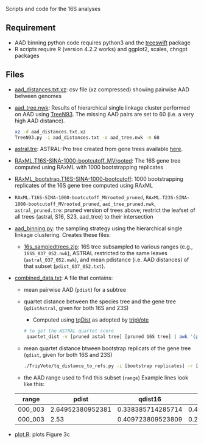 Scripts and code for the 16S analyses

## Requirement

* AAD binning python code requires python3 and the [treeswift](https://github.com/niemasd/TreeSwift) package
* R scripts require R (version 4.2.2 works) and ggplot2, scales, chngpt packages

## Files
* [aad_distances.txt.xz](aad_distances.txt.xz): csv file (xz compressed) showing pairwise AAD between genomes

* [aad_tree.nwk](aad_tree.nwk): Results of hierarchical single linkage cluster performed on AAD using [TreeN93](https://github.com/niemasd/TreeN93/tree/a4e2bfc8a0bd573d484165b7e99a53aa5eb443b9). The missing AAD pairs are set to 60 (i.e. a very high AAD distance).
  ~~~bash
  xz -d aad_distances.txt.xz
  TreeN93.py -i aad_distances.txt -o aad_tree.nwk -m 60
  ~~~

* [astral.tre](astral.tre): ASTRAL-Pro tree created from gene trees available [here](../genetreeAAD/all-gene-trees.zip). 

* [RAxML.T16S-SINA-1000-bootcutoff_MVrooted](RAxML.T16S-SINA-1000-bootcutoff_MVrooted): The 16S gene tree computed using RAxML with 1000 bootstrapping replicates

* [RAxML_bootstrap.T16S-SINA-1000-bootcutoff](RAxML_bootstrap.T16S-SINA-1000-bootcutoff): 1000 bootstrapping replicates of the 16S gene tree computed using RAxML

* `RAxML.T16S-SINA-1000-bootcutoff_MVrooted_pruned`, 
  `RAxML.T23S-SINA-1000-bootcutoff_MVrooted_pruned`, 
  `aad_tree_pruned.nwk`, 
  `astral_pruned.tre`: pruned version of trees above; restrict the leafset of all trees (astral, S16, S23, aad_tree) to their intersection

* [aad_binning.py](aad_binning.py): the sampling strategy using the hierarchical single linkage clustering. Creates these files:

  * [16s_sampledtrees.zip](16s_sampledtrees.zip): 16S tree subsampled to various ranges (e.g., `16SS_037_052.nwk`), ASTRAL restricted to the same leaves (`astral_037_052.nwk`), and mean pdistance (i.e. AAD distances) of that subset (`pdist_037_052.txt`).

* [combined_data.txt](combined_data.txt): A file that contains:
  * mean pairwise AAD (`pdist`) for a subtree
  * quartet distance between the species tree and the gene tree (`qdistAstral`, given for both 16S and 23S)
    * Computed using [tqDist](https://users-cs.au.dk/cstorm/software/tqdist/) as adopted by [tripVote]()
 
    ~~~bash
    # to get the ASTRAL quartet score
     quartet_dist -v [pruned astal tree] [pruned 16S tree] | awk '{print $4;}
    ~~~
  * mean quartet distance btween bootstrap replicats of the gene tree (`qdist`, given for both 16S and 23S)
  
    ~~~bash
    ./TripVote/tq_distance_to_refs.py -i [bootstrap replicates] -r [main file] -m quartet -o [outputfile]
    ~~~~
  * the AAD range used to find this subset (`range`)
  Example lines look like this:

  |range|pdist|qdist16|qdist23|qdistAstral16|qdistAstral23|
  |-----|-----|-------|-------|-------------|-------------|
  |000_003|2.64952380952381|0.338385714285714|0.438738095238096|0.680952|0.514286|
  |000_003|2.53|0.409723809523809|0.266171428571429|0.52381|0.609524|

* [plot.R](plot.R): plots Figure 3c 
